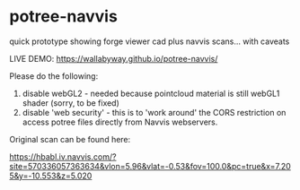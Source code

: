 # potree-navvis
quick prototype showing forge viewer cad plus navvis scans... with caveats

LIVE DEMO: https://wallabyway.github.io/potree-navvis/

Please do the following:

1. disable webGL2 - needed because pointcloud material is still webGL1 shader (sorry, to be fixed)
2. disable 'web security' - this is to 'work around' the CORS restriction on access potree files directly from Navvis webservers.


Original scan can be found here: 

https://hbabl.iv.navvis.com/?site=570336057363634&vlon=5.96&vlat=-0.53&fov=100.0&pc=true&x=7.205&y=-10.553&z=5.020


